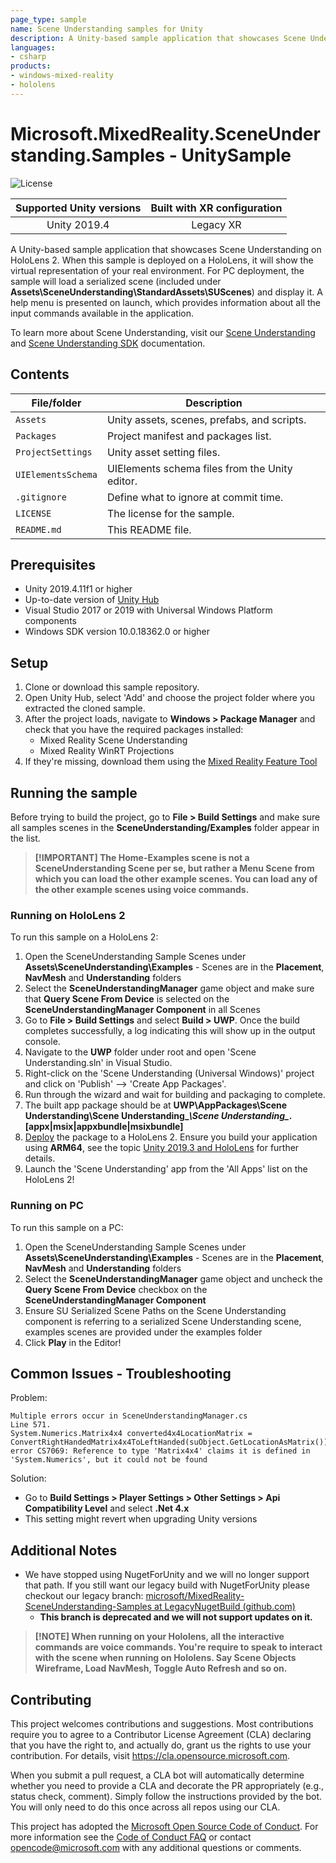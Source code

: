 ```yaml
---
page_type: sample
name: Scene Understanding samples for Unity
description: A Unity-based sample application that showcases Scene Understanding on HoloLens 2.
languages:
- csharp
products:
- windows-mixed-reality
- hololens
---
```


# Microsoft.MixedReality.SceneUnderstanding.Samples - UnitySample

![License](https://img.shields.io/badge/license-MIT-green.svg)

Supported Unity versions | Built with XR configuration
:-----------------: | :----------------: | 
Unity 2019.4 | Legacy XR | 

A Unity-based sample application that showcases Scene Understanding on HoloLens 2. When this sample is deployed on a HoloLens, it will show the virtual representation of your real environment. For PC deployment, the sample will load a serialized scene (included under **Assets\\SceneUnderstanding\\StandardAssets\\SUScenes**) and display it. A help menu is presented on launch, which provides information about all the input commands available in the application.  

To learn more about Scene Understanding, visit our [Scene Understanding](https://docs.microsoft.com/en-us/windows/mixed-reality/scene-understanding) and [Scene Understanding SDK](https://docs.microsoft.com/en-us/windows/mixed-reality/scene-understanding-sdk) documentation.

## Contents

| File/folder | Description |
|-------------|-------------|
| `Assets` | Unity assets, scenes, prefabs, and scripts. |
| `Packages` | Project manifest and packages list. |
| `ProjectSettings` | Unity asset setting files. |
| `UIElementsSchema` | UIElements schema files from the Unity editor. |
| `.gitignore` | Define what to ignore at commit time. |
| `LICENSE`   | The license for the sample. |
| `README.md` | This README file. |

## Prerequisites

* Unity 2019.4.11f1 or higher
* Up-to-date version of [Unity Hub](https://unity3d.com/get-unity/download) 
* Visual Studio 2017 or 2019 with Universal Windows Platform components 
* Windows SDK version 10.0.18362.0 or higher

## Setup 

1. Clone or download this sample repository. 
2. Open Unity Hub, select 'Add' and choose the project folder where you extracted the cloned sample.
3. After the project loads, navigate to **Windows > Package Manager** and check that you have the required packages installed:
    * Mixed Reality Scene Understanding
    * Mixed Reality WinRT Projections
4. If they're missing, download them using the [Mixed Reality Feature Tool](https://docs.microsoft.com/en-us/windows/mixed-reality/develop/unity/welcome-to-mr-feature-tool)

## Running the sample

Before trying to build the project, go to **File > Build Settings** and make sure all samples scenes in the **SceneUnderstanding/Examples** folder appear in the list.

> **[!IMPORTANT]
> The **Home-Examples** scene is not a SceneUnderstanding Scene per se, but rather a Menu Scene from which you can load the other example scenes. You can load any of the other example scenes using voice commands.**

### Running on HoloLens 2

To run this sample on a HoloLens 2:

1. Open the SceneUnderstanding Sample Scenes under **Assets\\SceneUnderstanding\\Examples** - Scenes are in the **Placement**, **NavMesh** and **Understanding** folders
2. Select the **SceneUnderstandingManager** game object and make sure that **Query Scene From Device** is selected on the **SceneUnderstandingManager Component** in all Scenes
3. Go to **File > Build Settings** and select **Build > UWP**. Once the build completes successfully, a log indicating this will show up in the output console.
4. Navigate to the **UWP** folder under root and open 'Scene Understanding.sln' in Visual Studio.
5. Right-click on the 'Scene Understanding (Universal Windows)' project and click on 'Publish' --\> 'Create App Packages'.
6. Run through the wizard and wait for building and packaging to complete.
7. The built app package should be at **UWP\\AppPackages\\Scene Understanding\\Scene Understanding\__\\Scene Understanding\__.\[appx|msix|appxbundle|msixbundle\]**
8. [Deploy](https://docs.microsoft.com/en-us/hololens/holographic-custom-apps) the package to a HoloLens 2. Ensure you build your application using **ARM64**, see the topic [Unity 2019.3 and HoloLens](https://microsoft.github.io/MixedRealityToolkit-Unity/Documentation/BuildAndDeploy.html#unity-20193-and-hololens) for further details.
9. Launch the 'Scene Understanding' app from the 'All Apps' list on the HoloLens 2!

### Running on PC

To run this sample on a PC:

1. Open the SceneUnderstanding Sample Scenes under **Assets\\SceneUnderstanding\\Examples** - Scenes are in the **Placement**, **NavMesh** and **Understanding** folders
2. Select the **SceneUnderstandingManager** game object and uncheck the **Query Scene From Device** checkbox on the **SceneUnderstandingManager Component**
3. Ensure SU Serialized Scene Paths on the Scene Understanding component is referring to a serialized Scene Understanding scene, examples scenes are provided under the examples folder
4. Click **Play** in the Editor!

## Common Issues - Troubleshooting

Problem:
```
Multiple errors occur in SceneUnderstandingManager.cs
Line 571.
System.Numerics.Matrix4x4 converted4x4LocationMatrix = ConvertRightHandedMatrix4x4ToLeftHanded(suObject.GetLocationAsMatrix());
error CS7069: Reference to type 'Matrix4x4' claims it is defined in 'System.Numerics', but it could not be found
```

Solution:

* Go to **Build Settings > Player Settings > Other Settings > Api Compatibility Level** and select **.Net 4.x** 
* This setting might revert when upgrading Unity versions

## Additional Notes

* We have stopped using NugetForUnity and we will no longer support that path. If you still want our legacy build with NugetForUnity please checkout our legacy branch: [microsoft/MixedReality-SceneUnderstanding-Samples at LegacyNugetBuild (github.com)](https://github.com/microsoft/MixedReality-SceneUnderstanding-Samples/tree/LegacyNugetBuild) 
    * **This branch is deprecated and we will not support updates on it.**

> **[!NOTE]
> When running on your Hololens, all the interactive commands are voice commands. You're require to speak to interact with the scene when running on Hololens. Say **Scene Objects Wireframe**, **Load NavMesh**, **Toggle Auto Refresh** and so on.**

## Contributing

This project welcomes contributions and suggestions.  Most contributions require you to agree to a
Contributor License Agreement (CLA) declaring that you have the right to, and actually do, grant us
the rights to use your contribution. For details, visit https://cla.opensource.microsoft.com.

When you submit a pull request, a CLA bot will automatically determine whether you need to provide
a CLA and decorate the PR appropriately (e.g., status check, comment). Simply follow the instructions
provided by the bot. You will only need to do this once across all repos using our CLA.

This project has adopted the [Microsoft Open Source Code of Conduct](https://opensource.microsoft.com/codeofconduct/).
For more information see the [Code of Conduct FAQ](https://opensource.microsoft.com/codeofconduct/faq/) or
contact [opencode@microsoft.com](mailto:opencode@microsoft.com) with any additional questions or comments.